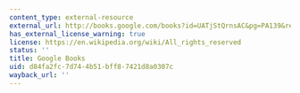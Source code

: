 ```yaml
---
content_type: external-resource
external_url: http://books.google.com/books?id=UATjStQrnsAC&pg=PA139&redir_esc=y#v=onepage&q&f=false
has_external_license_warning: true
license: https://en.wikipedia.org/wiki/All_rights_reserved
status: ''
title: Google Books
uid: d84fa2fc-7d74-4b51-bff8-7421d8a0307c
wayback_url: ''
---
```

